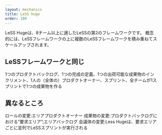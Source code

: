 ```yaml
---
layout: mechanics
title: LeSS huge
order: 100
---
```

<!---
LeSS Huge is the second LeSS Framework, which is suitable for LeSS adoptions of more than eight teams. Conceptually is it LeSS scaled up further by having multiple (smaller) LeSS frameworks stacked on top of each other.
--->
LeSS Hugeは、8チーム以上に適したLeSSの第2のフレームワークです。
概念的には、LeSSフレームワークの上に複数のLeSSフレームワークを積み重ねてスケールアップされます。
<!---
## What’s the Same as the smaller LeSS Framework

One Product Backlog, one Definition of Done, one Potentially Shippable Product Increment, one (overall) Product Owner, one Sprint. All Teams in one Sprint with one delivery.
--->
## LeSSフレームワークと同じ
1つのプロダクトバックログ、1つの完成の定義、1つの出荷可能な成果物のインクリメント、1人の（全体の）プロダクトオーナー、スプリント、全チームが1スプリントで1つの成果物を作る

<!---
## What’s Different?

Role changes: Area PO.
Artifact changes: “Requirement areas” in Product Backlog; Area Backlog.
Meeting changes: LeSS Huge is a set of parallel (per requirement area) LeSS Sprint executions
--->
## 異なるところ
ロールの変更:エリアプロダクトオーナー
成果物の変更:プロダクトバックログにおける”要求エリア”;エリアバックログ
会議体の変更:Less Hugeは、要求エリアごとに並列でLeSSスプリントが実行される
